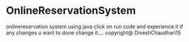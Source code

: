 # OnlineReservationSystem
onlinereservation system using java 
click on run code and experience it
if any changes u want to done change it....
copyright@ DiveshChaudhari15
